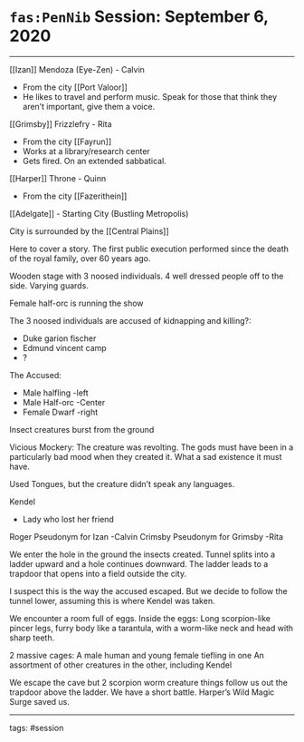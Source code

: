 # `fas:PenNib` Session: September 6, 2020
---

[[Izan]] Mendoza (Eye-Zen) - Calvin
- From the city [[Port Valoor]]
- He likes to travel and perform music. Speak for those that think they aren’t important, give them a voice.

[[Grimsby]] Frizzlefry \- Rita
- From the city [[Fayrun]]
- Works at a library/research center
- Gets fired. On an extended sabbatical.

[[Harper]] Throne - Quinn
- From the city [[Fazerithein]]

[[Adelgate]] - Starting City (Bustling Metropolis)

City is surrounded by the [[Central Plains]]

Here to cover a story. The first public execution performed since the death of the royal family, over 60 years ago.

Wooden stage with 3 noosed individuals. 4 well dressed people off to the side. Varying guards.

Female half-orc is running the show

The 3 noosed individuals are accused of kidnapping and killing?:
- Duke garion fischer
- Edmund vincent camp
- ?

The Accused:
- Male halfling -left
- Male Half-orc -Center
- Female Dwarf -right

Insect creatures burst from the ground

Vicious Mockery:
The creature was revolting. The gods must have been in a particularly bad mood when they created it. What a sad existence it must have.

Used Tongues, but the creature didn’t speak any languages.

 
Kendel 
- Lady who lost her friend

Roger Pseudonym for Izan -Calvin
Crimsby Pseudonym for Grimsby -Rita

We enter the hole in the ground the insects created.
Tunnel splits into a ladder upward and a hole continues downward.
The ladder leads to a trapdoor that opens into a field outside the city.

I suspect this is the way the accused escaped. But we decide to follow the tunnel lower, assuming this is where Kendel was taken.

We encounter a room full of eggs. Inside the eggs:
Long scorpion-like pincer legs, furry body like a tarantula, with a worm-like neck and head with sharp teeth.

2 massive cages:
A male human and young female tiefling in one
An assortment of other creatures in the other, including Kendel

We escape the cave but 2 scorpion worm creature things follow us out the trapdoor above the ladder. We have a short battle. Harper’s Wild Magic Surge saved us.

---

tags: #session